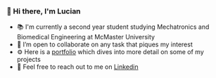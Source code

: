 ### 👋 Hi there, I'm Lucian

- 📚 I'm currently a second year student studying Mechatronics and Biomedical Engineering at McMaster University
- 👯 I’m open to collaborate on any task that piques my interest
- ⚙ Here is a [portfolio](https://tungsten-sphynx-361.notion.site/Hi-I-m-Lucian-Cheng-d31f35946d914c38bc1639180b47e106) which dives into more detail on some of my projects
- 🔗 Feel free to reach out to me on [Linkedin](www.linkedin.com/in/luciancheng)


